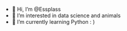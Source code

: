 - 👋 Hi, I’m @Essplass
- 👀 I’m interested in data science and animals 
- 🌱 I’m currently learning Python : )

<!---
Essplass/Essplass is a ✨ special ✨ repository because its `README.md` (this file) appears on your GitHub profile.
You can click the Preview link to take a look at your changes.
--->
